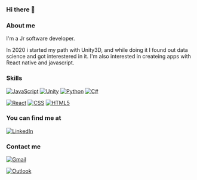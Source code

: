 ### Hi there 👋

### About me

I'm a Jr software developer.

In 2020 i started my path with Unity3D, and while doing it I found out data science and got interestered in it.
I'm also interested in createing apps with React native and javascript.

### Skills
[![JavaScript](https://img.shields.io/badge/JavaScript-F7DF1E?style=for-the-badge&logo=javascript&logoColor=white&labelColor=101010)]()
[![Unity](https://img.shields.io/badge/-Unity-grey?style=for-the-badge&logo=unity&logoColor=white&labelColor=101010)]()
[![Python](https://img.shields.io/badge/-Python-blue?style=for-the-badge&logo=python&logoColor=white&labelColor=101010)]()
[![C#](https://img.shields.io/badge/-C%23-purple?style=for-the-badge&logo=c%20sharp&logoColor=white&labelColor=101010)]()

[![React](https://img.shields.io/badge/-React-61DAFB?style=for-the-badge&logo=react&logoColor=white&labelColor=101010)]()
[![CSS](https://img.shields.io/badge/-CSS3-1572B6?style=for-the-badge&logo=CSS3&logoColor=white&labelColor=101010)]()
[![HTML5](https://img.shields.io/badge/-HTML_5-orange?style=for-the-badge&logo=html5&logoColor=white&labelColor=101010)]()


### You can find me at
[![LinkedIn](https://img.shields.io/badge/LinkedIn-AGUSTIN_Lehmann-0077B5?style=for-the-badge&logo=linkedin&logoColor=white&labelColor=101010)](https://www.linkedin.com/in/agustin-lehmann-abaab41b1/)

### Contact me

[![Gmail](https://img.shields.io/badge/Gmail-D14836?style=for-the-badge&logo=gmail&logoColor=white&labelColor=101010)](96.agustin.lehmann@gmail.com)

[![Outlook](https://img.shields.io/badge/outlook-0077B5?style=for-the-badge&logo=microsoft-outlook&logoColor=white&labelColor=101010)](agustin_lehmann@live.com.ar)
